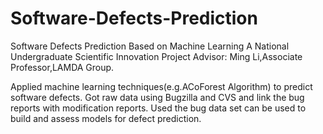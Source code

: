 # Software-Defects-Prediction
Software Defects Prediction Based on Machine Learning
A National Undergraduate Scientific Innovation Project
Advisor: Ming Li,Associate Professor,LAMDA Group.

Applied machine learning techniques(e.g.ACoForest Algorithm) to predict software defects.
Got raw data using Bugzilla and CVS and link the bug reports with modification reports.
Used the bug data set can be used to build and assess models for defect prediction.
